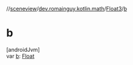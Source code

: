 //[sceneview](../../../index.md)/[dev.romainguy.kotlin.math](../index.md)/[Float3](index.md)/[b](b.md)

# b

[androidJvm]\
var [b](b.md): [Float](https://kotlinlang.org/api/latest/jvm/stdlib/kotlin/-float/index.html)
